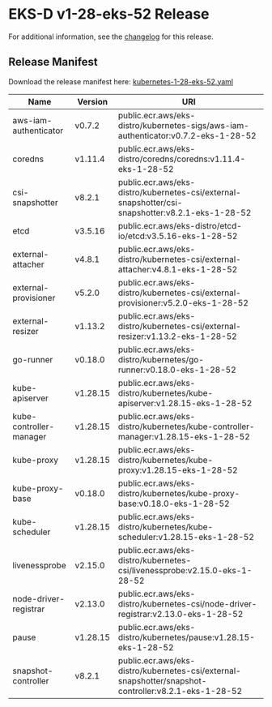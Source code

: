# EKS-D v1-28-eks-52 Release

For additional information, see the [changelog](CHANGELOG-v1-28-eks-52.md) for this release.

## Release Manifest

Download the release manifest here: [kubernetes-1-28-eks-52.yaml](https://distro.eks.amazonaws.com/kubernetes-1-28/kubernetes-1-28-eks-52.yaml)

| Name | Version | URI |
|------|---------|-----|
| aws-iam-authenticator | v0.7.2 | public.ecr.aws/eks-distro/kubernetes-sigs/aws-iam-authenticator:v0.7.2-eks-1-28-52 |
| coredns | v1.11.4 | public.ecr.aws/eks-distro/coredns/coredns:v1.11.4-eks-1-28-52 |
| csi-snapshotter | v8.2.1 | public.ecr.aws/eks-distro/kubernetes-csi/external-snapshotter/csi-snapshotter:v8.2.1-eks-1-28-52 |
| etcd | v3.5.16 | public.ecr.aws/eks-distro/etcd-io/etcd:v3.5.16-eks-1-28-52 |
| external-attacher | v4.8.1 | public.ecr.aws/eks-distro/kubernetes-csi/external-attacher:v4.8.1-eks-1-28-52 |
| external-provisioner | v5.2.0 | public.ecr.aws/eks-distro/kubernetes-csi/external-provisioner:v5.2.0-eks-1-28-52 |
| external-resizer | v1.13.2 | public.ecr.aws/eks-distro/kubernetes-csi/external-resizer:v1.13.2-eks-1-28-52 |
| go-runner | v0.18.0 | public.ecr.aws/eks-distro/kubernetes/go-runner:v0.18.0-eks-1-28-52 |
| kube-apiserver | v1.28.15 | public.ecr.aws/eks-distro/kubernetes/kube-apiserver:v1.28.15-eks-1-28-52 |
| kube-controller-manager | v1.28.15 | public.ecr.aws/eks-distro/kubernetes/kube-controller-manager:v1.28.15-eks-1-28-52 |
| kube-proxy | v1.28.15 | public.ecr.aws/eks-distro/kubernetes/kube-proxy:v1.28.15-eks-1-28-52 |
| kube-proxy-base | v0.18.0 | public.ecr.aws/eks-distro/kubernetes/kube-proxy-base:v0.18.0-eks-1-28-52 |
| kube-scheduler | v1.28.15 | public.ecr.aws/eks-distro/kubernetes/kube-scheduler:v1.28.15-eks-1-28-52 |
| livenessprobe | v2.15.0 | public.ecr.aws/eks-distro/kubernetes-csi/livenessprobe:v2.15.0-eks-1-28-52 |
| node-driver-registrar | v2.13.0 | public.ecr.aws/eks-distro/kubernetes-csi/node-driver-registrar:v2.13.0-eks-1-28-52 |
| pause | v1.28.15 | public.ecr.aws/eks-distro/kubernetes/pause:v1.28.15-eks-1-28-52 |
| snapshot-controller | v8.2.1 | public.ecr.aws/eks-distro/kubernetes-csi/external-snapshotter/snapshot-controller:v8.2.1-eks-1-28-52 |
